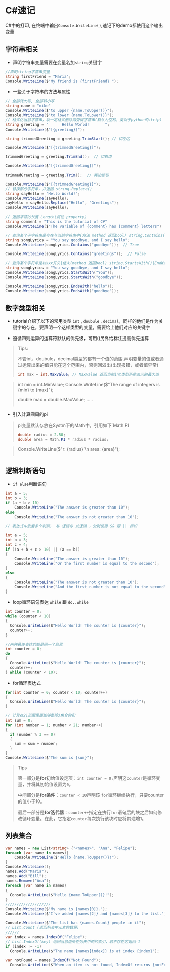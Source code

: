 # C#速记

C#中的打印, 在终端中输出`Console.WriteLine()`,速记下的demo都使用这个输出变量

## 字符串相关

* 声明字符串变量需要在变量名加`string`关键字

```csharp
//声明string字符串变量
string firstFriend = "Maria";
Console.WriteLine($"My friend is {firstFriend} ");
```

* 一些关于字符串的方法与属性

```csharp
// 全部转大写, 全部转小写
string name = "mike"
Console.WriteLine($"to upper {name.ToUpper()}");
Console.WriteLine($"to lower {name.ToLower()}");
// 格式化当前字符串，以一定格式删除两旁得字符串(默认为空格，类似于python的strip)
string greeting = "      Hello World!       ";
Console.WriteLine($"[{greeting}]");

string trimmedGreeting = greeting.TrimStart(); // 切左边

Console.WriteLine($"[{trimmedGreeting}]");

trimmedGreeting = greeting.TrimEnd();  // 切右边

Console.WriteLine($"[{trimmedGreeting}]");

trimmedGreeting = greeting.Trim();  // 两边都切

Console.WriteLine($"[{trimmedGreeting}]");
// 替换部分字符串，并返回 string.Replace()
string sayHello = "Hello World!";
Console.WriteLine(sayHello);
sayHello = sayHello.Replace("Hello", "Greetings");
Console.WriteLine(sayHello);

// 返回字符的长度 Length(属性 property)
string comment = "This is the tutorial of C#"
Console.WriteLine($"The variable of {comment} has {comment} letters")

// 查询某个子字符串是存在与当前字符串中(方法 method 返回bool) string.Contains()
string songLyrics = "You say goodbye, and I say hello";
Console.WriteLine(songLyrics.Contains("goodbye"));  // True

Console.WriteLine(songLyrics.Contains("greetings"));  // False

// 查询某个字符串是以xxx开头|结未(method 返回bool) string.StartsWith()|EndWith
string songLyrics = "You say goodbye, and I say hello";
Console.WriteLine(songLyrics.StartsWith("You"));
Console.WriteLine(songLyrics.StartsWith("goodbye"));

Console.WriteLine(songLyrics.EndsWith("hello"));
Console.WriteLine(songLyrics.EndsWith("goodbye"));
```

## 数字类型相关

* tutorial介绍了以下的常用类型 `int` , `doubule` , `decimal`，同样的他们是作为关键字的存在，要声明一个这样类型的变量，需要给上他们对应的关键字

* 遵循四则运算的运算符默认的优先级，可用()另外给标注提高优先运算

> Tips:
> 
> 不管int，doubule，decimal类型的都有一个值的范围,声明变量的值或者通过运算出来的值只能在这个范围内，否则回溢出(出现报错，或者值异常)
> 
> ```csharp
> int max = int.MaxValue; // MaxValue 返回当前int类型所能表示的最大值
> ```

> int min = int.MinValue;
> Console.WriteLine($"The range of integers is {min} to {max}");
> 
> double max = double.MaxValue;
> .....
> 
> ```
> 
> ```

* 引入计算圆周的pi

> pi变量默认存放在Systm下的Math中，引用如下`Math.PI
> 
> ```csharp
> double radius = 2.50;
> double area = Math.PI * radius * radius;
> ```

> Console.WriteLine($"r: {radius} \n area: {area}");
> 
> ```
> 
> ```

## 逻辑判断语句

* `if else`判断语句

```csharp
int a = 5;
int b = 3;
if (a + b > 10)
    Console.WriteLine("The answer is greater than 10");
else
    Console.WriteLine("The answer is not greater than 10");

// 表达式中嵌套多个判断， 与 逻辑与 或逻辑 ，分别使用 && 跟 || 标识

int a = 5;
int b = 3;
int c = 4;
if ((a + b + c > 10) || (a == b))
{
    Console.WriteLine("The answer is greater than 10");
    Console.WriteLine("Or the first number is equal to the second");
}
else
{
    Console.WriteLine("The answer is not greater than 10");
    Console.WriteLine("And the first number is not equal to the second");
}
```

* loop循环语句表达 `while` 跟 `do..while`

```csharp
int counter = 0;
while (counter < 10)
{
  Console.WriteLine($"Hello World! The counter is {counter}");
  counter++;
}

//两种最终表达的都是同一个意思
int counter = 0;
do
{
  Console.WriteLine($"Hello World! The counter is {counter}");
  counter++;
} while (counter < 10);
```

* for循环表达式

```csharp
for(int counter = 0; counter < 10; counter++)
{
  Console.WriteLine($"Hello World! The counter is {counter}");
}

// 计算在21范围里面能够整除3集合的和
int sum = 0;
for (int number = 1; number < 21; number++)
{
  if (number % 3 == 0)
  {
    sum = sum + number;
  }
}
Console.WriteLine($"The sum is {sum}");
```

> Tips
> 
> 第一部分是**for**初始值设定项：`int counter = 0;`声明这`counter`是循环变量，并将其初始值设置为`0`。
> 
> 中间部分是**for条件**：`counter < 10`声明该 `for`循环继续执行，只要counter的值小于10。
> 
> 最后一部分是**for迭代器**：`counter++`指定在执行`for`语句后的块之后如何修改循环变量。在此，它指定`counter`每次执行该块时应将其递增1。

## 列表集合

```csharp
var names = new List<string> {"<names>", "Ana", "Felipe"};
foreach (var name in names){
    Console.WriteLine($"Hello {name.ToUpper()}!");
}
Console.WriteLine();
names.Add("Maria");
names.Add("Bill");
names.Remove("Ana");
foreach (var name in names)
{
  Console.WriteLine($"Hello {name.ToUpper()}!");
}
////////////////////
Console.WriteLine($"My name is {names[0]}.");
Console.WriteLine($"I've added {names[2]} and {names[3]} to the list.");

Console.WriteLine($"The list has {names.Count} people in it");
// List.Count (返回列表中元素的数量)
//////
var index = names.IndexOf("Felipe");
// List.IndexOf(key) 返回当前值所在列表中的的索引，若不存在这返回-1
if (index != -1)
  Console.WriteLine($"The name {names[index]} is at index {index}");

var notFound = names.IndexOf("Not Found");
  Console.WriteLine($"When an item is not found, IndexOf returns {notFound}");
```
